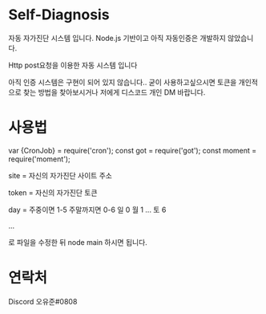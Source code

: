 # Self-Diagnosis
자동 자가진단 시스템 입니다. Node.js 기반이고 아직 자동인증은 개발하지 않았습니다.

Http post요청을 이용한 자동 시스템 입니다

아직 인증 시스템은 구현이 되어 있지 않습니다.. 굳이 사용하고싶으시면 토큰을 개인적으로 
찾는 방법을 찾아보시거나 저에게 디스코드 개인 DM 바랍니다.

# 사용법

var {CronJob} = require('cron');
const got = require('got');
const moment = require('moment');

site = 자신의 자가진단 사이트 주소

token = 자신의 자가진단 토큰

day = 주중이면 1-5 주말까지면 0-6 일 0 월 1 ... 토 6

...

로 파일을 수정한 뒤 node main 하시면 됩니다.

# 연락처

Discord 오유준#0808
